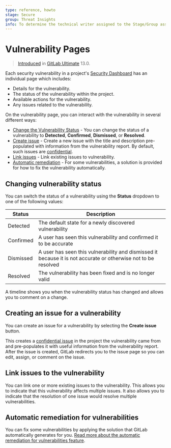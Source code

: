 ```yaml
---
type: reference, howto
stage: Secure
group: Threat Insights
info: To determine the technical writer assigned to the Stage/Group associated with this page, see https://about.gitlab.com/handbook/engineering/ux/technical-writing/#designated-technical-writers
---
```


# Vulnerability Pages

> [Introduced](https://gitlab.com/gitlab-org/gitlab/-/issues/13561) in [GitLab Ultimate](https://about.gitlab.com/pricing/) 13.0.

Each security vulnerability in a project's [Security Dashboard](../security_dashboard/index.md#project-security-dashboard) has an individual page which includes:

- Details for the vulnerability.
- The status of the vulnerability within the project.
- Available actions for the vulnerability.
- Any issues related to the vulnerability.

On the vulnerability page, you can interact with the vulnerability in
several different ways:

- [Change the Vulnerability Status](#changing-vulnerability-status) - You can change the
  status of a vulnerability to **Detected**, **Confirmed**, **Dismissed**, or **Resolved**.
- [Create issue](#creating-an-issue-for-a-vulnerability) - Create a new issue with the
  title and description pre-populated with information from the vulnerability report.
  By default, such issues are [confidential](../../project/issues/confidential_issues.md).
- [Link issues](#link-issues-to-the-vulnerability) - Link existing issues to vulnerability.
- [Automatic remediation](#automatic-remediation-for-vulnerabilities) - For some vulnerabilities,
  a solution is provided for how to fix the vulnerability automatically.

## Changing vulnerability status

You can switch the status of a vulnerability using the **Status** dropdown to one of
the following values:

| Status    | Description                                                                                                      |
|-----------|------------------------------------------------------------------------------------------------------------------|
| Detected  | The default state for a newly discovered vulnerability                                                           |
| Confirmed | A user has seen this vulnerability and confirmed it to be accurate                                               |
| Dismissed | A user has seen this vulnerability and dismissed it because it is not accurate or otherwise not to be resolved |
| Resolved  | The vulnerability has been fixed and is no longer valid                                                          |

A timeline shows you when the vulnerability status has changed
and allows you to comment on a change.

## Creating an issue for a vulnerability

You can create an issue for a vulnerability by selecting the **Create issue** button.

This creates a [confidential issue](../../project/issues/confidential_issues.md) in the
project the vulnerability came from and pre-populates it with useful information from
the vulnerability report. After the issue is created, GitLab redirects you to the
issue page so you can edit, assign, or comment on the issue.

## Link issues to the vulnerability

You can link one or more existing issues to the vulnerability. This allows you to
indicate that this vulnerability affects multiple issues. It also allows you to indicate
that the resolution of one issue would resolve multiple vulnerabilities.

## Automatic remediation for vulnerabilities

You can fix some vulnerabilities by applying the solution that GitLab automatically
generates for you. [Read more about the automatic remediation for vulnerabilities feature](../index.md#automatic-remediation-for-vulnerabilities).
